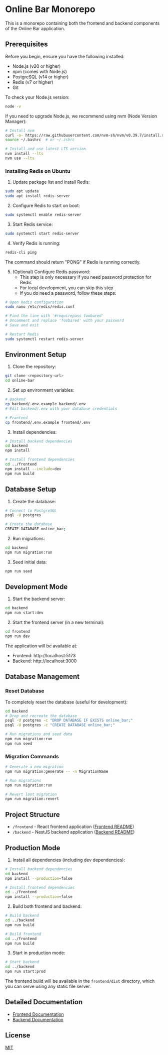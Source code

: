 # Online Bar Monorepo

This is a monorepo containing both the frontend and backend components of the Online Bar application.

## Prerequisites

Before you begin, ensure you have the following installed:
- Node.js (v20 or higher)
- npm (comes with Node.js)
- PostgreSQL (v14 or higher)
- Redis (v7 or higher)
- Git

To check your Node.js version:
```bash
node -v
```

If you need to upgrade Node.js, we recommend using nvm (Node Version Manager):
```bash
# Install nvm
curl -o- https://raw.githubusercontent.com/nvm-sh/nvm/v0.39.7/install.sh | bash
source ~/.bashrc  # or ~/.zshrc

# Install and use latest LTS version
nvm install --lts
nvm use --lts
```

### Installing Redis on Ubuntu

1. Update package list and install Redis:
```bash
sudo apt update
sudo apt install redis-server
```

2. Configure Redis to start on boot:
```bash
sudo systemctl enable redis-server
```

3. Start Redis service:
```bash
sudo systemctl start redis-server
```

4. Verify Redis is running:
```bash
redis-cli ping
```
The command should return "PONG" if Redis is running correctly.

5. (Optional) Configure Redis password:
   - This step is only necessary if you need password protection for Redis
   - For local development, you can skip this step
   - If you do need a password, follow these steps:
```bash
# Open Redis configuration
sudo nano /etc/redis/redis.conf

# Find the line with '#requirepass foobared'
# Uncomment and replace 'foobared' with your password
# Save and exit

# Restart Redis
sudo systemctl restart redis-server
```

## Environment Setup

1. Clone the repository:
```bash
git clone <repository-url>
cd online-bar
```

2. Set up environment variables:
```bash
# Backend
cp backend/.env.example backend/.env
# Edit backend/.env with your database credentials

# Frontend
cp frontend/.env.example frontend/.env
```

3. Install dependencies:
```bash
# Install backend dependencies
cd backend
npm install

# Install frontend dependencies
cd ../frontend
npm install --include=dev
npm run build
```

## Database Setup

1. Create the database:
```bash
# Connect to PostgreSQL
psql -U postgres

# Create the database
CREATE DATABASE online_bar;
```

2. Run migrations:
```bash
cd backend
npm run migration:run
```

3. Seed initial data:
```bash
npm run seed
```

## Development Mode

1. Start the backend server:
```bash
cd backend
npm run start:dev
```

2. Start the frontend server (in a new terminal):
```bash
cd frontend
npm run dev
```

The application will be available at:
- Frontend: http://localhost:5173
- Backend: http://localhost:3000

## Database Management

### Reset Database
To completely reset the database (useful for development):
```bash
cd backend
# Drop and recreate the database
psql -U postgres -c "DROP DATABASE IF EXISTS online_bar;"
psql -U postgres -c "CREATE DATABASE online_bar;"

# Run migrations and seed data
npm run migration:run
npm run seed
```

### Migration Commands
```bash
# Generate a new migration
npm run migration:generate -- -n MigrationName

# Run migrations
npm run migration:run

# Revert last migration
npm run migration:revert
```

## Project Structure

- `/frontend` - React frontend application ([Frontend README](./frontend/README.md))
- `/backend` - NestJS backend application ([Backend README](./backend/README.md))

## Production Mode

1. Install all dependencies (including dev dependencies):
```bash
# Install backend dependencies
cd backend
npm install --production=false

# Install frontend dependencies
cd ../frontend
npm install --production=false
```

2. Build both frontend and backend:
```bash
# Build backend
cd ../backend
npm run build

# Build frontend
cd ../frontend
npm run build
```

3. Start in production mode:
```bash
# Start backend
cd ../backend
npm run start:prod
```

The frontend build will be available in the `frontend/dist` directory, which you can serve using any static file server.

## Detailed Documentation

- [Frontend Documentation](./frontend/README.md)
- [Backend Documentation](./backend/README.md)

## License

[MIT](LICENSE)
